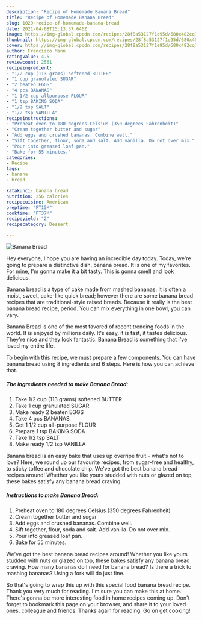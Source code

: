 ```yaml
---
description: "Recipe of Homemade Banana Bread"
title: "Recipe of Homemade Banana Bread"
slug: 1029-recipe-of-homemade-banana-bread
date: 2021-04-08T15:13:37.646Z
image: https://img-global.cpcdn.com/recipes/28f8a53127f1e95d/680x482cq70/banana-bread-recipe-main-photo.jpg
thumbnail: https://img-global.cpcdn.com/recipes/28f8a53127f1e95d/680x482cq70/banana-bread-recipe-main-photo.jpg
cover: https://img-global.cpcdn.com/recipes/28f8a53127f1e95d/680x482cq70/banana-bread-recipe-main-photo.jpg
author: Francisco Mann
ratingvalue: 4.5
reviewcount: 2561
recipeingredient:
- "1/2 cup (113 grams) softened BUTTER"
- "1 cup granulated SUGAR"
- "2 beaten EGGS"
- "4 pcs BANANAS"
- "1 1/2 cup allpurpose FLOUR"
- "1 tsp BAKING SODA"
- "1/2 tsp SALT"
- "1/2 tsp VANILLA"
recipeinstructions:
- "Preheat oven to 180 degrees Celsius (350 degrees Fahrenheit)"
- "Cream together butter and sugar"
- "Add eggs and crushed bananas. Combine well."
- "Sift together, flour, soda and salt. Add vanilla. Do not over mix."
- "Pour into greased loaf pan."
- "Bake for 55 minutes."
categories:
- Recipe
tags:
- banana
- bread

katakunci: banana bread 
nutrition: 256 calories
recipecuisine: American
preptime: "PT15M"
cooktime: "PT37M"
recipeyield: "2"
recipecategory: Dessert

---
```



![Banana Bread](https://img-global.cpcdn.com/recipes/28f8a53127f1e95d/680x482cq70/banana-bread-recipe-main-photo.jpg)

Hey everyone, I hope you are having an incredible day today. Today, we're going to prepare a distinctive dish, banana bread. It is one of my favorites. For mine, I'm gonna make it a bit tasty. This is gonna smell and look delicious.

Banana bread is a type of cake made from mashed bananas. It is often a moist, sweet, cake-like quick bread; however there are some banana bread recipes that are traditional-style raised breads. Because it really is the best banana bread recipe, period. You can mix everything in one bowl, you can vary.

Banana Bread is one of the most favored of recent trending foods in the world. It is enjoyed by millions daily. It's easy, it is fast, it tastes delicious. They're nice and they look fantastic. Banana Bread is something that I've loved my entire life.


To begin with this recipe, we must prepare a few components. You can have banana bread using 8 ingredients and 6 steps. Here is how you can achieve that.

<!--inarticleads1-->

##### The ingredients needed to make Banana Bread:

1. Take 1/2 cup (113 grams) softened BUTTER
1. Take 1 cup granulated SUGAR
1. Make ready 2 beaten EGGS
1. Take 4 pcs BANANAS
1. Get 1 1/2 cup all-purpose FLOUR
1. Prepare 1 tsp BAKING SODA
1. Take 1/2 tsp SALT
1. Make ready 1/2 tsp VANILLA


Banana bread is an easy bake that uses up overripe fruit - what&#39;s not to love? Here, we round up our favourite recipes, from sugar-free and healthy, to sticky toffee and chocolate chip. We&#39;ve got the best banana bread recipes around! Whether you like yours studded with nuts or glazed on top, these bakes satisfy any banana bread craving. 

<!--inarticleads2-->

##### Instructions to make Banana Bread:

1. Preheat oven to 180 degrees Celsius (350 degrees Fahrenheit)
1. Cream together butter and sugar
1. Add eggs and crushed bananas. Combine well.
1. Sift together, flour, soda and salt. Add vanilla. Do not over mix.
1. Pour into greased loaf pan.
1. Bake for 55 minutes.


We&#39;ve got the best banana bread recipes around! Whether you like yours studded with nuts or glazed on top, these bakes satisfy any banana bread craving. How many bananas do I need for banana bread? Is there a trick to mashing bananas? Using a fork will do just fine. 

So that's going to wrap this up with this special food banana bread recipe. Thank you very much for reading. I'm sure you can make this at home. There's gonna be more interesting food in home recipes coming up. Don't forget to bookmark this page on your browser, and share it to your loved ones, colleague and friends. Thanks again for reading. Go on get cooking!
